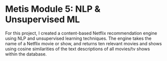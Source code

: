 # Metis Module 5: NLP & Unsupervised ML

For this project, I created a content-based Netflix recommendation engine using NLP and unsupervised learning techniques. 
The engine takes the name of a Netflix movie or show, and returns ten relevant movies and shows using cosine similarities of the text descriptions of all movies/tv shows within the database. 
